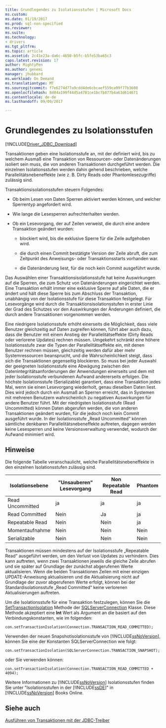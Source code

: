 ```yaml
---
title: Grundlegendes zu Isolationsstufen | Microsoft Docs
ms.custom: 
ms.date: 01/19/2017
ms.prod: sql-non-specified
ms.reviewer: 
ms.suite: 
ms.technology:
- drivers
ms.tgt_pltfrm: 
ms.topic: article
ms.assetid: 2c41e23a-da6c-4650-b5fc-b5fe53ba65c3
caps.latest.revision: 17
author: MightyPen
ms.author: genemi
manager: jhubbard
ms.workload: On Demand
ms.translationtype: MT
ms.sourcegitcommit: f7e6274d77a9cdd4de6cbcaef559ca99f77b3608
ms.openlocfilehash: 8d04a199f44d5a4781ce1bc7b877b4a63d614671
ms.contentlocale: de-de
ms.lasthandoff: 09/09/2017

---
```

# <a name="understanding-isolation-levels"></a>Grundlegendes zu Isolationsstufen
[!INCLUDE[Driver_JDBC_Download](../../includes/driver_jdbc_download.md)]

  Transaktionen geben eine Isolationsstufe an, mit der definiert wird, bis zu welchem Ausmaß eine Transaktion von Ressourcen- oder Datenänderungen isoliert sein muss, die von anderen Transaktionen durchgeführt werden. Die einzelnen Isolationsstufen werden dahin gehend beschrieben, welche Parallelitätsnebeneffekte (wie z. B. Dirty Reads oder Phantomlesezugriffe) zulässig sind.  
  
 Transaktionsisolationsstufen steuern Folgendes:  
  
-   Ob beim Lesen von Daten Sperren aktiviert werden können, und welcher Sperrentyp angefordert wird.  
  
-   Wie lange die Lesesperren aufrechterhalten werden.  
  
-   Ob ein Lesevorgang, der auf Zeilen verweist, die durch eine andere Transaktion geändert wurden:  
  
    -   blockiert wird, bis die exklusive Sperre für die Zeile aufgehoben wird.  
  
    -   die durch einen Commit bestätigte Version der Zeile abruft, die zum Zeitpunkt des Anweisungs- oder Transaktionsstarts vorhanden war.  
  
    -   die Datenänderung liest, für die noch kein Commit ausgeführt wurde.  
  
 Das Auswählen einer Transaktionsisolationsstufe hat keine Auswirkungen auf die Sperren, die zum Schutz von Datenänderungen eingerichtet werden. Eine Transaktion erhält immer eine exklusive Sperre auf alle Daten, die er ändert und hält diese Sperre bis zum Abschluss der Transaktion, unabhängig von der Isolationsstufe für diese Transaktion festgelegt. Für Lesevorgänge wird durch die Transaktionsisolationsstufen in erster Linie der Grad des Schutzes vor den Auswirkungen der Änderungen definiert, die durch andere Transaktionen vorgenommen werden.  
  
 Eine niedrigere Isolationsstufe erhöht einerseits die Möglichkeit, dass viele Benutzer gleichzeitig auf Daten zugreifen können, führt aber auch dazu, dass die Benutzer mit einem Anstieg der Parallelitätseffekte (Dirty Reads oder verlorene Updates) rechnen müssen. Umgekehrt schränkt eine höhere Isolationsstufe zwar die Typen der Parallelitätseffekte ein, mit denen Benutzer rechnen müssen, gleichzeitig werden dafür aber mehr Systemressourcen beansprucht, und die Wahrscheinlichkeit steigt, dass sich die Transaktionen gegenseitig blockieren. So muss bei jeder Auswahl der geeigneten Isolationsstufe eine Abwägung zwischen den Datenintegritätsanforderungen der Anwendungen einerseits und dem mit jeder Isolationsstufe verbundenen Aufwand andererseits erfolgen. Die höchste Isolationsstufe (Serializable) garantiert, dass eine Transaktion jedes Mal, wenn sie einen Lesevorgang wiederholt, genau dieselben Daten liest. Dies wird jedoch durch ein Ausmaß an Sperren erreicht, das in Systemen mit mehreren Benutzern wahrscheinlich zu negativen Auswirkungen für andere Benutzer führt. Mit der niedrigsten Isolationsstufe (Read Uncommitted) können Daten abgerufen werden, die von anderen Transaktionen geändert wurden, für die jedoch noch kein Commit ausgeführt wurde. In der Isolationsstufe „Read Uncommitted“ können sämtliche denkbaren Parallelitätsnebeneffekte auftreten, dagegen werden keine Lesesperren und keine Versionsverwaltung verwendet, wodurch der Aufwand minimiert wird.  
  
## <a name="remarks"></a>Hinweise  
 Die folgende Tabelle veranschaulicht, welche Parallelitätsnebeneffekte in den einzelnen Isolationsstufen zulässig sind.  
  
|Isolationsebene|"Unsauberen" Lesevorgang|Non Repeatable Read|Phantom|  
|---------------------|----------------|-------------------------|-------------|  
|Read Uncommitted|ja|ja|ja|  
|Read Committed|Nein|Ja|ja|  
|Repeatable Read|Nein|Nein|ja|  
|Momentaufnahme|Nein|Nein|Nein|  
|Serializable|Nein|Nein|Nein|  
  
 Transaktionen müssen mindestens auf der Isolationsstufe „Repeatable Read“ ausgeführt werden, um den Verlust von Updates zu verhindern. Dies kann auftreten, wenn zwei Transaktionen jeweils die gleiche Zeile abrufen und sie später auf Grundlage der zunächst abgerufenen Werte aktualisieren. Wenn die beiden Transaktionen Zeilen mit einer einzigen UPDATE-Anweisung aktualisieren und die Aktualisierung nicht auf Grundlage der zuvor abgerufenen Werte erfolgt, können bei der Standardisolationsstufe „Read Committed“ keine verlorenen Aktualisierungen auftreten.  
  
 Um die Isolationsstufe für eine Transaktion festzulegen, können Sie die [SetTransactionIsolation](../../connect/jdbc/reference/settransactionisolation-method-sqlserverconnection.md) Methode der [SQLServerConnection](../../connect/jdbc/reference/sqlserverconnection-class.md) Klasse. Diese Methode akzeptiert eine **Int** Wert als Argument an die basiert auf den Verbindungskonstanten, wie im folgenden:  
  
```  
con.setTransactionIsolation(Connection.TRANSACTION_READ_COMMITTED);  
```  
  
 Verwenden der neuen Snapshotisolationsstufe von [!INCLUDE[ssNoVersion](../../includes/ssnoversion_md.md)], können Sie eine der Konstanten SQLServerConnection wie folgt:  
  
```  
con.setTransactionIsolation(SQLServerConnection.TRANSACTION_SNAPSHOT);  
```  
  
 oder Sie verwenden können:  
  
```  
con.setTransactionIsolation(Connection.TRANSACTION_READ_COMMITTED + 4094);  
```  
  
 Weitere Informationen zu [!INCLUDE[ssNoVersion](../../includes/ssnoversion_md.md)] Isolationsstufen finden Sie unter "Isolationsstufen in der [!INCLUDE[ssDE](../../includes/ssde_md.md)]" in [!INCLUDE[ssNoVersion](../../includes/ssnoversion_md.md)] Books Online.  
  
## <a name="see-also"></a>Siehe auch  
 [Ausführen von Transaktionen mit der JDBC-Treiber](../../connect/jdbc/performing-transactions-with-the-jdbc-driver.md)  
  
  

